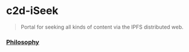 # c2d-iSeek

> Portal for seeking all kinds of content via the IPFS distributed web.

### [Philosophy](https://github.com/C2D-aka-HTTP2IPFS/c2d/blob/master/README.md#philosophy)
